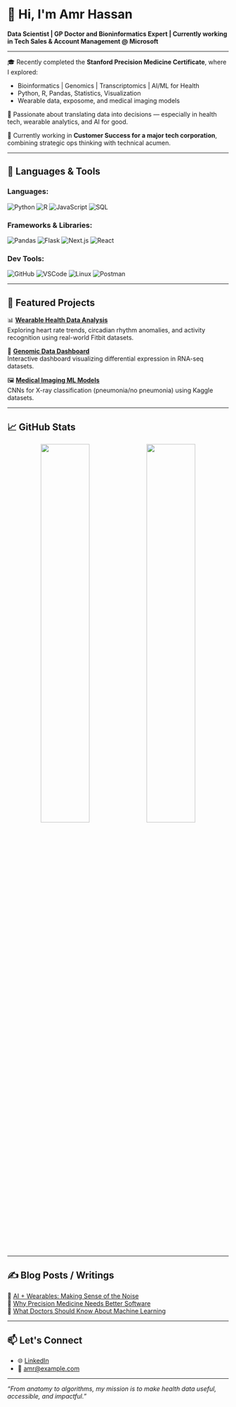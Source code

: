 # 👋 Hi, I'm Amr Hassan

**Data Scientist | GP Doctor and Bioninformatics Expert | Currently working in Tech Sales & Account Management @ Microsoft**

---

🎓 Recently completed the **Stanford Precision Medicine Certificate**, where I explored:
- Bioinformatics | Genomics | Transcriptomics | AI/ML for Health
- Python, R, Pandas, Statistics, Visualization
- Wearable data, exposome, and medical imaging models

🧠 Passionate about translating data into decisions — especially in health tech, wearable analytics, and AI for good.

💼 Currently working in **Customer Success for a major tech corporation**, combining strategic ops thinking with technical acumen.

---

## 🧰 Languages & Tools

### Languages:
![Python](https://img.shields.io/badge/-Python3-3776AB?style=for-the-badge&logo=python&logoColor=white)
![R](https://img.shields.io/badge/-R-276DC3?style=for-the-badge&logo=r&logoColor=white)
![JavaScript](https://img.shields.io/badge/-JavaScript-F7DF1E?style=for-the-badge&logo=javascript&logoColor=black)
![SQL](https://img.shields.io/badge/-SQL-4479A1?style=for-the-badge&logo=mysql&logoColor=white)

### Frameworks & Libraries:
![Pandas](https://img.shields.io/badge/-Pandas-150458?style=for-the-badge&logo=pandas&logoColor=white)
![Flask](https://img.shields.io/badge/-Flask-000000?style=for-the-badge&logo=flask&logoColor=white)
![Next.js](https://img.shields.io/badge/-Next.js-000?style=for-the-badge&logo=nextdotjs&logoColor=white)
![React](https://img.shields.io/badge/-React-20232A?style=for-the-badge&logo=react&logoColor=61DAFB)

### Dev Tools:
![GitHub](https://img.shields.io/badge/-GitHub-181717?style=for-the-badge&logo=github)
![VSCode](https://img.shields.io/badge/-VSCode-007ACC?style=for-the-badge&logo=visualstudiocode&logoColor=white)
![Linux](https://img.shields.io/badge/-Linux-FCC624?style=for-the-badge&logo=linux&logoColor=black)
![Postman](https://img.shields.io/badge/-Postman-FF6C37?style=for-the-badge&logo=postman&logoColor=white)

---

## 🧬 Featured Projects

📊 [**Wearable Health Data Analysis**](https://github.com/yourusername/wearable-health)  
Exploring heart rate trends, circadian rhythm anomalies, and activity recognition using real-world Fitbit datasets.

🧠 [**Genomic Data Dashboard**](https://github.com/yourusername/genomics-dashboard)  
Interactive dashboard visualizing differential expression in RNA-seq datasets.

🖼️ [**Medical Imaging ML Models**](https://github.com/yourusername/medical-imaging-ml)  
CNNs for X-ray classification (pneumonia/no pneumonia) using Kaggle datasets.

---

## 📈 GitHub Stats

<p align="center">
  <img src="https://github-readme-stats.vercel.app/api?username=yourusername&show_icons=true&theme=radical" width="47%">
  <img src="https://github-readme-stats.vercel.app/api/top-langs/?username=yourusername&layout=compact&theme=radical" width="47%">
</p>

---

## ✍️ Blog Posts / Writings

📝 [AI + Wearables: Making Sense of the Noise](https://yourblog.medium.com/article)  
🧬 [Why Precision Medicine Needs Better Software](https://yourblog.medium.com/article)  
🧠 [What Doctors Should Know About Machine Learning](https://yourblog.medium.com/article)

---

## 📫 Let's Connect

- 🌐 [LinkedIn](https://www.linkedin.com/in/amrhassan/)
- 💌 amr@example.com

---

_“From anatomy to algorithms, my mission is to make health data useful, accessible, and impactful.”_
